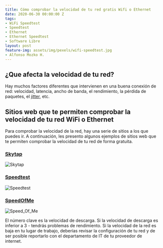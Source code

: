 ```yaml
---
title: Cómo comprobar la velocidad de tu red gratis Wifi o Ethernet
date: 2020-06-30 00:00:00 Z
tags:
- WiFi Speedtest
- Speedtest 
- Ethernet
- Ethernet Speedtest
- Software Libre 
layout: post
feature-img: assets/img/pexels/wifi-speedtest.jpg
- Alfonso Mozko H.
---
```


## ¿Que afecta la velocidad de tu red?
Hay muchos factores diferentes que intervienen en una buena conexión de red: velocidad, latencia, ancho de banda, el rendimiento, la pérdida de paquetes, el [jitter](https://en.wikipedia.org/wiki/Jitter), etc.

## Sitios web que te permiten comprobar la velocidad de tu red WiFi o Ethernet 
Para comprobar la velocidad de la red, hay una serie de sitios a los que puedes ir. A continuación, les presento algunos ejemplos de sitios web que te permiten comprobar la velocidad de tu red de forma gratuita.

### [Skytap](http://speedtest.skytap.com/)

![Skytap](https://alfonsomozkoh.github.io//assets/img/pexels/speedtest-skytap.png)

### [Speedtest](https://www.speedtest.net/)

![Speedtest](https://alfonsomozkoh.github.io//assets/img/pexels/speedtest-net.png)

### [SpeedOfMe](https://speedof.me/)

![Speed_Of_Me](https://alfonsomozkoh.github.io/assets/img/pexels/speedof-me.png)

El número clave es la velocidad de descarga. Si la velocidad de descarga es inferior a 3 - tendrás problemas de rendimiento.
Si la velocidad de la red es baja en tu lugar de trabajo, deberías revisar la configuración de tu red y de ser posible reportarlo con el departamento de IT de tu proveedor de internet.